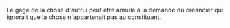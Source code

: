 Le gage de la chose d'autrui peut être annulé à la demande du créancier qui ignorait que la chose n'appartenait pas au constituant.


